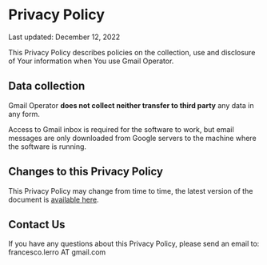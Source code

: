 # Privacy Policy

Last updated: December 12, 2022

This Privacy Policy describes policies on the collection, use and disclosure of Your information when You use Gmail Operator.

## Data collection

Gmail Operator **does not collect neither transfer to third party** any data in any form. 

Access to Gmail inbox is required for the software to work, but email messages are only downloaded from Google servers to the machine where the software is running.

## Changes to this Privacy Policy

This Privacy Policy may change from time to time, the latest version of the document is [available here](https://github.com/flerro/gmail-operator/blob/master/privacy_policy.md).

## Contact Us

If you have any questions about this Privacy Policy, please send an email to: francesco.lerro AT gmail.com